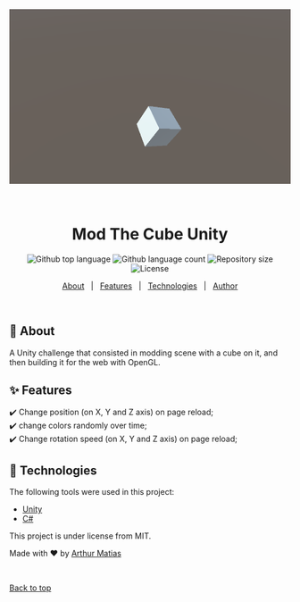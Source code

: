 <div align="center" id="top"> 
  <img src="./assets/ModCube.png" alt="Mod The Cube Unity" />

  &#xa0;

  <!-- <a href="https://modthecubeunity.netlify.app">Demo</a> -->
</div>

<h1 align="center">Mod The Cube Unity</h1>

<p align="center">
  <img alt="Github top language" src="https://img.shields.io/github/languages/top/Arthur-Matias/mod-the-cube-unity?color=56BEB8">

  <img alt="Github language count" src="https://img.shields.io/github/languages/count/Arthur-Matias/mod-the-cube-unity?color=56BEB8">

  <img alt="Repository size" src="https://img.shields.io/github/repo-size/Arthur-Matias/mod-the-cube-unity?color=56BEB8">

  <img alt="License" src="https://img.shields.io/github/license/Arthur-Matias/mod-the-cube-unity?color=56BEB8">

  <!-- <img alt="Github issues" src="https://img.shields.io/github/issues/Arthur-Matias/mod-the-cube-unity?color=56BEB8" /> -->

  <!-- <img alt="Github forks" src="https://img.shields.io/github/forks/Arthur-Matias/mod-the-cube-unity?color=56BEB8" /> -->

  <!-- <img alt="Github stars" src="https://img.shields.io/github/stars/Arthur-Matias/mod-the-cube-unity?color=56BEB8" /> -->
</p>

<!-- Status -->

<!-- <h4 align="center"> 
	🚧  Mod The Cube Unity 🚀 Under construction...  🚧
</h4> 

<hr> -->

<p align="center">
  <a href="#dart-about">About</a> &#xa0; | &#xa0; 
  <a href="#sparkles-features">Features</a> &#xa0; | &#xa0;
  <a href="#rocket-technologies">Technologies</a> &#xa0; | &#xa0;
  <a href="https://github.com/Arthur-Matias" target="_blank">Author</a>
</p>

<br>

## :dart: About ##

A Unity challenge that consisted in modding scene with a cube on it, and then building it for the web with OpenGL.

## :sparkles: Features ##

:heavy_check_mark: Change position (on X, Y and Z axis) on page reload;\
:heavy_check_mark: change colors randomly over time;\
:heavy_check_mark: Change rotation speed (on X, Y and Z axis) on page reload;

## :rocket: Technologies ##

The following tools were used in this project:

- [Unity](https://unity.com/pt)
- [C#](https://docs.microsoft.com/pt-br/dotnet/csharp/)


This project is under license from MIT.


Made with :heart: by <a href="https://github.com/Arthur-Matias" target="_blank">Arthur Matias</a>

&#xa0;

<a href="#top">Back to top</a>
